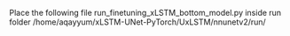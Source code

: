 Place the following file run_finetuning_xLSTM_bottom_model.py inside run folder /home/aqayyum/xLSTM-UNet-PyTorch/UxLSTM/nnunetv2/run/
